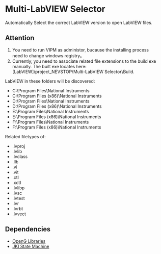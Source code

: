 Multi-LabVIEW Selector
===================================

Automatically Select the correct LabVIEW version to open LabVIEW files.

## Attention

   1. You need to run VIPM as administor, bucause the installing process need to change windows registry。
   2. Currently, you need to associate related file extensions to the build exe manually. The built exe locates here: [LabVIEW]\project\_NEVSTOP\Multi-LabVIEW Selector\Build.  
   

LabVIEW in these folders will be discovered:    
 - C:\Program Files\National Instruments
 - C:\Program Files (x86)\National Instruments
 - D:\Program Files\National Instruments
 - D:\Program Files (x86)\National Instruments
 - E:\Program Files\National Instruments
 - E:\Program Files (x86)\National Instruments
 - F:\Program Files\National Instruments
 - F:\Program Files (x86)\National Instruments
 

Related filetypes of:    
 - .lvproj
 - .lvlib
 - .lvclass
 - .llb
 - .vi
 - .vit
 - .ctl
 - .xctl 
 - .lvlibp
 - .lvsc
 - .lvtest
 - .lvr
 - .lvrbt
 - .lvvect

## Dependencies

 - [OpenG Libraries](http://sine.ni.com/nips/cds/view/p/lang/zhs/nid/209027)
 - [JKI State Machine](https://github.com/JKISoftware/JKI-State-Machine)